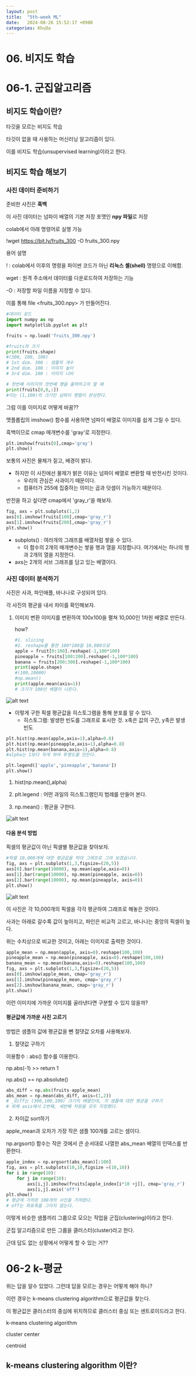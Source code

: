 ```yaml
---
layout: post
title: 	"5th-week ML"
date: 	2024-08-26 15:52:17 +0900
categories: KhuDa
---
```


# 06. 비지도 학습

# 06-1. 군집알고리즘
## 비지도 학습이란?

타깃을 모르는 비지도 학습


타깃이 없을 때 사용하는 머신러닝 알고리즘이 있다. 

이를 비지도 학습(unsupervised learning)이라고 한다.


## 비지도 학습 해보기

### 사진 데이터 준비하기
준비한 사진은 **흑백**

이 사진 데이터는 넘파이 배열의 기본 저장 포맷인 **npy 파일**로 저장

colab에서 아래 명령어로 실행 가능

!wget https://bit.ly/fruits_300 -O fruits_300.npy

용어 설명 

! : colab에서 이후의 명령을 파이썬 코드가 아닌 **리눅스 셸(shell)** 명령으로 이해함.

wget : 원격 주소에서 데이터를 다운로드하여 저장하는 기능

-O : 저장할 파일 이름을 지정할 수 있다.

이를 통해 file <fruits_300.npy> 가 만들어진다.

```python
#데이터 로드
import numpy as np
import matplotlib.pyplot as plt

fruits = np.load('fruits_300.npy')

#fruits의 크기
print(fruits.shape)
#(300, 100, 100)
# 1st dim. 300 : 샘플의 개수
# 2nd dim. 100 : 이미지 높이
# 3rd dim. 100 : 이미지 너비

# 첫번째 이미지의 첫번째 행을 출력하고자 할 때
print(fruits[0,0,:])
#이는 (1,100)의 크기인 넘파이 행렬이 완성한다.
```

그럼 이를 이미지로 어떻게 바꿈??

맷플롭립의 imshow() 함수를 사용하면 넘파이 배열로 이미지를 쉽게 그릴 수 있다.

흑백이므로 cmap 매개변수를 'gray'로 지정한다.

```python
plt.imshow(fruits[0],cmap='gray')
plt.show()
```

보통의 사진은 물체가 짙고, 배경이 밝다.

- 하지만 이 사진에선 물제가 밝은 이유는 넘파이 배열로 변환할 때 반전시킨 것이다. 
    - 우리의 관심은 사과이기 때문이다.
    - 컴퓨터가 255에 집중하는 의미는 곱과 덧셈이 가능하기 때문이다.

반전을 하고 싶다면 cmap에서 'gray_r'을 해보자.
```python
fig, axs = plt.subplots(1,2)
axs[0].imshow(fruits[100],cmap='gray_r')
axs[1].imshow(fruits[200],cmap='gray_r')
plt.show()
```

- subplots() : 여러개의 그래프를 배열처럼 쌓을 수 있다.
    - 이 함수의 2개의 매개변수는 쌓을 행과 열을 지정합니다. 여기에서는 하나의 행과 2개의 열을 지정한다.
- axs는 2개의 서브 그래프를 담고 있는 배열이다.

### 사진 데이터 분석하기
사진은 사과, 파인애플, 바나나로 구성되어 있다.

각 사진의 평균을 내서 차이를 확인해보자.

1) 이미지 변환
    이미지를 변환하여 100x100을 펼쳐 10,000인 1차원 배열로 만든다.

    how?
    ```python
    #1. slicing
    #2. reshape를 통한 100*100을 10,000으로
    apple = fruit[0:100].reshape(-1,100*100)
    pineapple = fruits[100:200].reshape(-1,100*100)
    banana = fruits[200:300].reshape(-1,100*100)
    print(apple.shape)
    #(100,10000)
    #np.mean()
    print(apple.mean(axis=1))
    # 크기가 100인 배열이 나온다.
    ```
![alt text](image-56.png)

- 이렇게 구한 픽셀 평균값을 히스토그램을 통해 분포를 알 수 있다.
    - 히스토그램: 발생한 빈도를 그래프로 표시한 것. x축은 값의 구간, y축은 발생 빈도
```python
plt.hist(np.mean(apple,axis=1),alpha=0.8)
plt.hist(np.mean(pineapple,axis=1),alpha=0.8)
plt.hist(np.mean(banana,axis=1),alpha=0.8)
#alpha는 1보다 작게 하여 투명도를 만든다.

plt.legend(['apple','pineapple','banana'])
plt.show()
```
1) hist(np.mean(),alpha)

2) plt.legend : 어떤 과일의 히스토그램인지 범례를 만들어 본다.

3) np.mean() : 평균을 구한다.

![alt text](image-57.png)

#### 다음 분석 방법
픽셀의 평균값이 아닌 픽셀별 평균값을 찾아보자.
```python
#픽셀 10,000개에 대한 평균값을 막대 그래프로 그려 보겠습니다.
fig, axs = plt.subplots(1,3,figsize=(20,5))
axs[0].bar(range(10000), np.mean(apple,axis=0))
axs[1].bar(range(10000), np.mean(pineapple, axis=0))
axs[2].bar(range(10000), np.mean(pineapple, axis=0))
plt.show()
```
![alt text](image-59.png)

이 사진은 각 10,000개의 픽셀을 각각 평균하여 그래프로 해놓은 것이다.

사과는 아래로 갈수록 값이 높아지고, 파인은 비교적 고르고, 바나나는 중앙의 픽셀이 높다.

위는 수치상으로 비교한 것이고, 아래는 이미지로 출력한 것이다.

```python
apple_mean = np.mean(apple, axis=0).reshape(100,100)
pineapple_mean = np.mean(pineapple, axis=0).reshape(100,100)
banana_mean = np.mean(banana,axis=0).reshape(100,100)
fig, axs = plt.subplots(1,3,figsize=(20,5))
axs[0].imshow(apple_mean, cmap='gray_r')
axs[1].imshow(pineapple_mean, cmap='gray_r')
axs[2].imshow(banana_mean, cmap='gray_r')
plt.show()
```

이런 이미지에 가까운 이미지를 골라낸다면 구분할 수 있지 않을까?

#### 평균값에 가까운 사진 고르기
방법은 샘플의 값에 평균값을 뺀 절댓값 오차를 사용해보자.

1) 절댓값 구하기

이용함수 : abs() 함수를 이용한다.

np.abs(-1) >> return 1

np.abs() == np.absolute()
```python
abs_diff = np.abs(fruits-apple_mean)
abs_mean = np.mean(abs_diff, axis=(1,2))
# _diff는 (300,100,100) 크기의 배열인데, 각 샘플에 대한 평균을 구하기
# 위해 axis에서 2번째, 세번째 차원을 모두 지정했다.
```
2) 차이값 sort하기

apple_mean과 오차가 가장 작은 샘플 100개를 고르는 셈이다.

np.argsort() 함수는 작은 것에서 큰 순서대로 나열한 abs_mean 배열의 인덱스를 반환한다.

```python
apple_index = np.argsort(abs_mean)[:100]
fig, axs = plt.subplots(10,10,figsize =(10,10))
for i in range(10):
    for j in range(10):
        axs[i,j].imshow(fruits[apple_index[i*10 +j]], cmap='gray_r')
        axs[i,j].axis('off')
plt.show()
# 평균에 가까운 100개의 사진을 가져왔다.
# off는 좌표축을 그리지 않는다.
```

이렇게 비슷한 샘플끼리 그룹으로 모으는 작업을 군집(clustering)이라고 한다. 

군집 알고리즘으로 만든 그룹을 클러스터(cluster)라고 한다.

근데 답도 없는 상황에서 어떻게 할 수 있는 거??

# 06-2 k-평균
위는 답을 알수 있었다. 그런데 답을 모르는 경우는 어떻게 해야 하니?

이런 경우는 k-means clustering algorithm으로 평균값을 찾는다.

이 평균값은 클러스터의 중심에 위치하므로 클러스터 중심 또는 센트로이드라고 한다.

k-means clustering algorithm

cluster center

centroid


## k-means clustering algorithm 이란?

```python

```